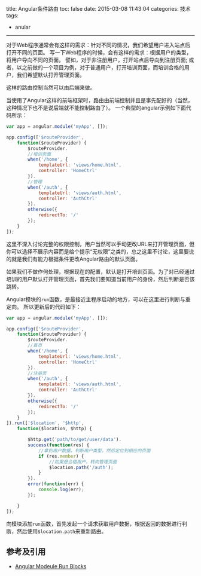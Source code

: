 title: Angular条件路由
toc: false
date: 2015-03-08 11:43:04
categories: 技术
tags:
- anular
---
对于Web程序通常会有这样的需求：针对不同的情况，我们希望用户进入站点后打开不同的页面。
写一下Web程序的时候，会有这样的需求：根据用户的类型，将用户导向不同的页面。
譬如，对于非注册用户，打开站点后导向到注册页面;
或者，以之前做的一个项目为例，对于普通用户，打开培训页面，而培训合格的用户，我们希望默认打开管理页面。

这样的路由控制当然可以由后端来做。

<!-- more -->

当使用了Angular这样的前端框架时，路由由前端控制并且是事先配好的（当然，这种情况下也不是说后端就不能控制路由了）。
一个典型的angular示例如下面代码所示：
```js
var app = angular.module('myApp', []);

app.config(['$routeProvider',
    function($routeProvider) {
        $routeProvider.
        //培训页面
        when('/home', {
            templateUrl: 'views/home.html',
            controller: 'HomeCtrl'
        }).
        //管理
        when('/auth', {
            templateUrl: 'views/auth.html',
            controller: 'AuthCtrl'
        }).
        otherwise({
            redirectTo: '/'
        });
    }
]);
```
这里不深入讨论完整的权限控制，用户当然可以手动更改URL来打开管理页面，但你可以选择不展示内容而是给个提示“无权限”之类的，总之这里不讨论，这里要说的就是我们有能力根据条件更改Angular路由的默认页面。

如果我们不做作何处理，根据现在的配置，默认是打开培训页面。为了对已经通过培训的用户默认打开管理页面，首先我们要知道当前用户的身份，然后判断是否该跳转。

Angular模块的`run`函数，是最接近主程序启动的地方，可以在这里进行判断与重定向。
所以更新后的代码如下：

```js
var app = angular.module('myApp', []);

app.config(['$routeProvider',
    function($routeProvider) {
        $routeProvider.
        //首页
        when('/home', {
            templateUrl: 'views/home.html',
            controller: 'HomeCtrl'
        }).
        //注册页
        when('/auth', {
            templateUrl: 'views/auth.html',
            controller: 'AuthCtrl'
        }).
        otherwise({
            redirectTo: '/'
        });
    }
]).run(['$location', '$http',
    function($location, $http) {

        $http.get('path/to/get/user/data').
        success(function(res) {
            //拿到用户数据，判断用户类型，然后定位到相应的页面
            if (res.member) {
                //如果是合格用户，转向管理页面
                $location.path('/auth');
            }
        }).
        error(function(err) {
            console.log(err);
        });

    }
]);
```
向模块添加`run`函数，首先发起一个请求获取用户数据，根据返回的数据进行判断，然后使用`$location.path`来重新路由。


## 参考及引用

- [Angular Modeule Run Blocks](https://docs.angularjs.org/guide/module)
